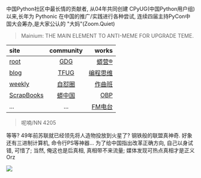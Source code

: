 中国Python社区中最长情的贡献者, 从04年共同创建 CPyUG(中国Python用户组)以来,长年为 Pythonic 在中国的推广/实践进行各种尝试, 连续四届主持PyCon中国大会筹办,是大家公认的 "大妈"(Zoom.Quiet)

> Mainium: THE MAIN ELEMENT TO ANTI-MEME FOR UPGRADE TEME.

| site | community | works |
| :-----| :----: | ----: |
| [root](http://zoomquiet.io/) | [GDG](https://blog.zhgdg.org/) | [蟒营®](https://doc.101.camp/) |
| [blog](https://blog.zoomquiet.io/pages/zoomquiet.html) | [TFUG](http://zh.tfug.world/) | [编程思维](https://py.101.camp/) |
| [weekly](http://weekly.pychina.org/) | [自怼圈](https://du.101.camp/) | [作曲班](https://mu.101.camp/) |
| [ScrapBooks](https://zoomquiet.io/collection.html) | [蟒中国](https://pychina.org/) | [OBP](https://zoomquiet.io/obp/index.html) |
| ... | ... | [FM电台](https://fm.101.camp/) |


> ​呢喃/NN 4205

等等?
49年前苏联就已经领先将人造物投放到火星了?
钢铁般的联盟真神奇.
好象还有三进制计算机,
命令行PS等神器...
为了给中国指出改革正确方向,
自己以身试错,
可惜了;
当然,
俺这也是后真相,
真相带不来流量;
媒体发现可热点真相才是正义 Orz

![](http://ydlj.zoomquiet.top/ipic/2020-11-21-zq42-today-card-2011.022.jpeg)

